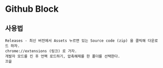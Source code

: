 # Github Block
## 사용법
```
Releases - 최신 버전에서 Assets 누르면 있는 Source code (zip) 을 클릭해 다운로드 하자.
chrome://extensions (링크) 로 가자.
개발자 모드를 킨 후 언팩 로드하기, 압축해제를 한 폴더를 선택한다.
끄읕
```
